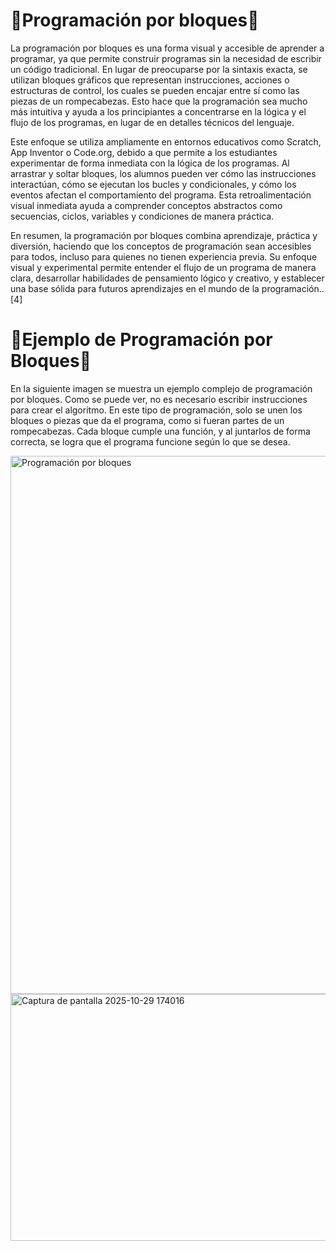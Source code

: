 # 🧱**Programación por bloques**🧱

La programación por bloques es una forma visual y accesible de aprender a programar, ya que permite construir programas sin la necesidad de escribir un código tradicional. En lugar de preocuparse por la sintaxis exacta, se utilizan bloques gráficos que representan instrucciones, acciones o estructuras de control, los cuales se pueden encajar entre sí como las piezas de un rompecabezas. Esto hace que la programación sea mucho más intuitiva y ayuda a los principiantes a concentrarse en la lógica y el flujo de los programas, en lugar de en detalles técnicos del lenguaje.

Este enfoque se utiliza ampliamente en entornos educativos como Scratch, App Inventor o Code.org, debido a que permite a los estudiantes experimentar de forma inmediata con la lógica de los programas. Al arrastrar y soltar bloques, los alumnos pueden ver cómo las instrucciones interactúan, cómo se ejecutan los bucles y condicionales, y cómo los eventos afectan el comportamiento del programa. Esta retroalimentación visual inmediata ayuda a comprender conceptos abstractos como secuencias, ciclos, variables y condiciones de manera práctica.

En resumen, la programación por bloques combina aprendizaje, práctica y diversión, haciendo que los conceptos de programación sean accesibles para todos, incluso para quienes no tienen experiencia previa. Su enfoque visual y experimental permite entender el flujo de un programa de manera clara, desarrollar habilidades de pensamiento lógico y creativo, y establecer una base sólida para futuros aprendizajes en el mundo de la programación..[4]


# 👾**Ejemplo de Programación por Bloques**👾

En la siguiente imagen se muestra un ejemplo complejo de programación por bloques. Como se puede ver, no es necesario escribir instrucciones para crear el algoritmo. En este tipo de programación, solo se unen los bloques o piezas que da el programa, como si fueran partes de un rompecabezas. Cada bloque cumple una función, y al juntarlos de forma correcta, se logra que el programa funcione según lo que se desea.

<img width="1600" height="861" alt="Programación por bloques" src="https://github.com/user-attachments/assets/fbcf5780-dc7f-4fd4-a32f-ee773ff574a1" />



<img width="874" height="395" alt="Captura de pantalla 2025-10-29 174016" src="https://github.com/user-attachments/assets/b9955050-2d09-49f1-9d4b-7b70200ef3be" />



